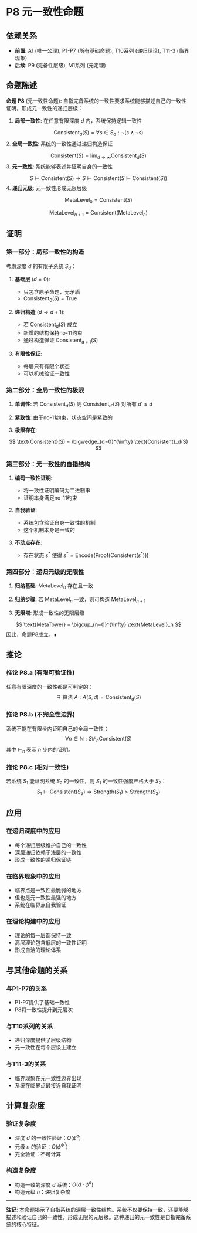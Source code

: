# P8 元一致性命题

## 依赖关系
- **前置**: A1 (唯一公理), P1-P7 (所有基础命题), T10系列 (递归理论), T11-3 (临界现象)
- **后续**: P9 (完备性层级), M1系列 (元定理)

## 命题陈述

**命题 P8** (元一致性命题): 自指完备系统的一致性要求系统能够描述自己的一致性证明，形成元一致性的递归层级：

1. **局部一致性**: 在任意有限深度 $d$ 内，系统保持逻辑一致性
   
$$
\text{Consistent}_d(S) = \forall s \in S_d: \neg(s \wedge \neg s)
$$
2. **全局一致性**: 系统的一致性通过递归构造保证
   
$$
\text{Consistent}(S) = \lim_{d \to \infty} \text{Consistent}_d(S)
$$
3. **元一致性**: 系统能够表述并证明自身的一致性
   
$$
S \vdash \text{Consistent}(S) \Rightarrow S \vdash \text{Consistent}(S \vdash \text{Consistent}(S))
$$
4. **递归元级**: 元一致性形成无限层级
   
$$
\text{MetaLevel}_0 = \text{Consistent}(S)
$$
   
$$
\text{MetaLevel}_{n+1} = \text{Consistent}(\text{MetaLevel}_n)
$$
## 证明

### 第一部分：局部一致性的构造

考虑深度 $d$ 的有限子系统 $S_d$：

1. **基础层** ($d = 0$): 
   - 只包含原子命题，无矛盾
   - $\text{Consistent}_0(S) = \text{True}$

2. **递归构造** ($d \to d+1$):
   - 若 $\text{Consistent}_d(S)$ 成立
   - 新增的结构保持no-11约束
   - 通过构造保证 $\text{Consistent}_{d+1}(S)$

3. **有限性保证**:
   - 每层只有有限个状态
   - 可以机械验证一致性

### 第二部分：全局一致性的极限

1. **单调性**: 若 $\text{Consistent}_d(S)$ 则 $\text{Consistent}_{d'}(S)$ 对所有 $d' \leq d$

2. **紧致性**: 由于no-11约束，状态空间是紧致的

3. **极限存在**: 
   
$$
\text{Consistent}(S) = \bigwedge_{d=0}^{\infty} \text{Consistent}_d(S)
$$
### 第三部分：元一致性的自指结构

1. **编码一致性证明**:
   - 将一致性证明编码为二进制串
   - 证明本身满足no-11约束

2. **自我验证**:
   - 系统包含验证自身一致性的机制
   - 这个机制本身是一致的

3. **不动点存在**:
   - 存在状态 $s^*$ 使得 $s^* = \text{Encode}(\text{Proof}(\text{Consistent}(s^*)))$

### 第四部分：递归元级的无限性

1. **归纳基础**: $\text{MetaLevel}_0$ 存在且一致

2. **归纳步骤**: 若 $\text{MetaLevel}_n$ 一致，则可构造 $\text{MetaLevel}_{n+1}$

3. **无限塔**: 形成一致性的无限层级
   
$$
\text{MetaTower} = \bigcup_{n=0}^{\infty} \text{MetaLevel}_n
$$
因此，命题P8成立。∎

## 推论

### 推论 P8.a (有限可验证性)
任意有限深度的一致性都是可判定的：
$$
\exists \text{ 算法 } A: A(S, d) = \text{Consistent}_d(S)
$$
### 推论 P8.b (不完全性边界)
系统不能在有限步内证明自己的全局一致性：
$$
\forall n \in \mathbb{N}: S \nvdash_n \text{Consistent}(S)
$$
其中 $\vdash_n$ 表示 $n$ 步内的证明。

### 推论 P8.c (相对一致性)
若系统 $S_1$ 能证明系统 $S_2$ 的一致性，则 $S_1$ 的一致性强度严格大于 $S_2$：
$$
S_1 \vdash \text{Consistent}(S_2) \Rightarrow \text{Strength}(S_1) > \text{Strength}(S_2)
$$
## 应用

### 在递归深度中的应用
- 每个递归层级维护自己的一致性
- 深层递归依赖于浅层的一致性
- 形成一致性的递归保证链

### 在临界现象中的应用
- 临界点是一致性最脆弱的地方
- 但也是元一致性最强的地方
- 系统在临界点自我验证

### 在理论构建中的应用
- 理论的每一层都保持一致
- 高层理论包含低层的一致性证明
- 形成自洽的理论体系

## 与其他命题的关系

### 与P1-P7的关系
- P1-P7提供了基础一致性
- P8将一致性提升到元层次

### 与T10系列的关系
- 递归深度提供了层级结构
- 元一致性在每个层级上建立

### 与T11-3的关系
- 临界现象在元一致性边界出现
- 系统在临界点最接近自我证明

## 计算复杂度

### 验证复杂度
- 深度 $d$ 的一致性验证：$O(\phi^d)$
- 元级 $n$ 的验证：$O(\phi^{\phi^n})$
- 完全验证：不可计算

### 构造复杂度
- 构造一致的深度 $d$ 系统：$O(d \cdot \phi^d)$
- 构造元级 $n$：递归复杂度

---

**注记**: 本命题揭示了自指系统的深层一致性结构。系统不仅要保持一致，还要能够描述和验证自己的一致性，形成无限的元层级。这种递归的元一致性是自指完备系统的核心特征。
